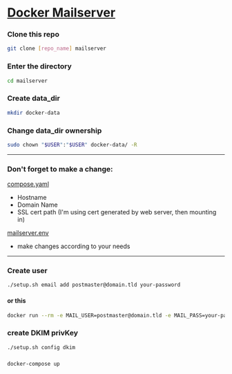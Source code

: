 # [Docker Mailserver](https://github.com/docker-mailserver/docker-mailserver)

### Clone this repo
```bash
git clone [repo_name] mailserver
```

### Enter the directory
```bash
cd mailserver
```

### Create data_dir
```bash
mkdir docker-data
```

### Change data_dir ownership
```bash
sudo chown "$USER":"$USER" docker-data/ -R
```

---
### __Don't forget__ to make a change:

[compose.yaml](compose.yaml)
- Hostname
- Domain Name
- SSL cert path (I'm using cert generated by web server, then mounting in)

[mailserver.env](mailserver.env)
- make changes according to your needs

---
### Create user
```bash
./setup.sh email add postmaster@domain.tld your-password
```
#### or this
```bash
docker run --rm -e MAIL_USER=postmaster@domain.tld -e MAIL_PASS=your-password -it mailserver/docker-mailserver /bin/sh -c 'echo "$MAIL_USER|$(doveadm pw -s SHA512-CRYPT -u $MAIL_USER -p $MAIL_PASS)"' >> ./docker-data/dms/config/postfix-accounts.cf
```

### create DKIM privKey
```bash
./setup.sh config dkim
```

### 
```bash
docker-compose up
```
